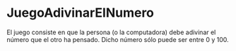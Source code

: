 # JuegoAdivinarElNumero
El juego consiste en que la persona (o la computadora) debe adivinar el número que el otro ha pensado. Dicho número sólo puede ser entre 0 y 100.

